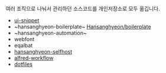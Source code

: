 여러 조직으로 나눠서 관리하던 소스코드를 개인저장소로 모두 옮깁니다.

- [ui-snippet](https://github.com/Hansanghyeon?tab=repositories&q=ui-snippet)
- ~hansanghyeon-boilerplate~ [Hansanghyeon/boilerplate](https://github.com/Hansanghyeon/boilerplate)
- ~hansanghyeon-automation~
- webfont
- eqalbat
- [hansanghyeon-selfhost](https://github.com/hansanghyeon-selfhost)
- [alfred-workflow](https://github.com/Hansanghyeon?tab=repositories&q=alfred-workflow)
- [dotfiles](https://github.com/Hansanghyeon?tab=repositories&q=dotfiles)
